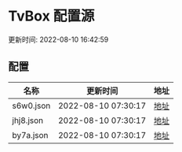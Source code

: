 
# TvBox 配置源

更新时间: 2022-08-10 16:42:59


## 配置

|   名称  | 更新时间  |地址  |
|  ----  | ----  |----  |
|  s6w0.json | 2022-08-10 07:30:17 |[地址](https://box.okeybox.top/tv/s6w0.json) |
|  jhj8.json | 2022-08-10 07:30:17 |[地址](https://box.okeybox.top/tv/jhj8.json) |
|  by7a.json | 2022-08-10 07:30:17 |[地址](https://box.okeybox.top/tv/by7a.json) |
  
    